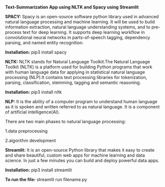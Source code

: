 **Text-Summarization App using NLTK and Spacy using Streamlit**

**SPACY:**
Spacy is an open-source software python library used in advanced natural language processing and machine learning. It will be used to build information extraction, natural language understanding systems, and to pre-process text for deep learning. It supports deep learning workflow in convolutional neural networks in parts-of-speech tagging, dependency parsing, and named entity recognition.

**Installation:**
pip3 install spacy

**NLTK:**
NLTK stands for Natural Language Toolkit.The Natural Language Toolkit (NLTK) is a platform used for building Python programs that work with human language data for applying in statistical natural language processing (NLP).It contains text processing libraries for tokenization, parsing, classification, stemming, tagging and semantic reasoning.

**Installation:**
pip3 install nltk

**NLP:**
It is the ability of a computer program to understand human language as it is spoken and written referred to as natural language. It is a component of artificial intelligence(AI).

There are two main phases to natural language processing: 

1.data preprocessing

2.algorithm development

**Streamlit:**
It is an open-source Python library that makes it easy to create and share beautiful, custom web apps for machine learning and data science. In just a few minutes you can build and deploy powerful data apps.

**Installation:**
pip3 install streamlit

**To run the file:**
streamlit run filename.py
